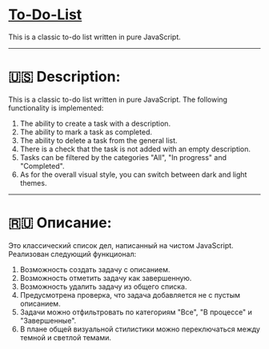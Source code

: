 # [**To-Do-List**](https://kacivan.github.io/To-Do-List/)
This is a classic to-do list written in pure JavaScript.
____
# 🇺🇸 **Description:**
This is a classic to-do list written in pure JavaScript. The following functionality is implemented:
<ol>
  <li>The ability to create a task with a description.</li>
  <li>The ability to mark a task as completed.</li>
  <li>The ability to delete a task from the general list.</li>
  <li>There is a check that the task is not added with an empty description.</li>
  <li>Tasks can be filtered by the categories "All", "In progress" and "Completed".</li>
  <li>As for the overall visual style, you can switch between dark and light themes.</li>
</ol>

____

# 🇷🇺 **Описание:**
Это классический список дел, написанный на чистом JavaScript. Реализован следующий функционал:
<ol>
  <li>Возможность создать задачу с описанием.</li>
  <li>Возможность отметить задачу как завершенную.</li>
  <li>Возможность удалить задачу из общего списка.</li>
  <li>Предусмотрена проверка, что задача добавляется не с пустым описанием.</li>
  <li>Задачи можно отфильтровать по категориям "Все", "В процессе" и "Завершенные".</li>
  <li>В плане общей визуальной стилистики можно переключаться между темной и светлой темами.</li>
</ol>
